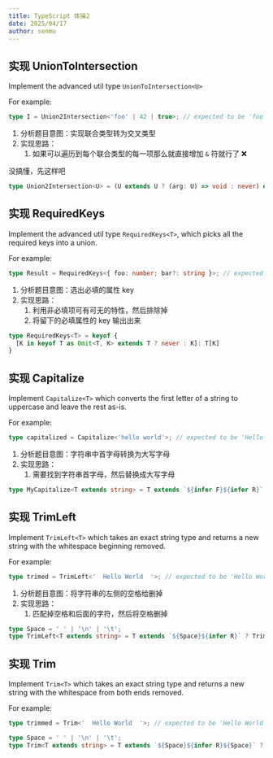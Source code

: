 ```yaml
---
title: TypeScript 体操2
date: 2025/04/17
author: senmu
---
```


## 实现 UnionToIntersection

Implement the advanced util type `UnionToIntersection<U>`

For example:

```ts
type I = Union2Intersection<'foo' | 42 | true>; // expected to be 'foo' & 42 & true
```

1. 分析题目意图：实现联合类型转为交叉类型
2. 实现思路：
   1. 如果可以遍历到每个联合类型的每一项那么就直接增加 `&` 符就行了 ❌

没搞懂，先这样吧

```ts
type Union2Intersection<U> = (U extends U ? (arg: U) => void : never) extends ((arg: infer T) => void) ? T : never;
```

## 实现 RequiredKeys

Implement the advanced util type `RequiredKeys<T>`, which picks all the required keys into a union.

For example:

```ts
type Result = RequiredKeys<{ foo: number; bar?: string }>; // expected to be “foo”
```

1. 分析题目意图：选出必填的属性 key
2. 实现思路：
   1. 利用非必填项可有可无的特性，然后排除掉
   2. 将留下的必填属性的 key 输出出来

```ts
type RequiredKeys<T> = keyof {
  [K in keyof T as Omit<T, K> extends T ? never : K]: T[K]
}
```

## 实现 Capitalize

Implement `Capitalize<T>` which converts the first letter of a string to uppercase and leave the rest as-is.

For example:

```ts
type capitalized = Capitalize<'hello world'>; // expected to be 'Hello world'
```

1. 分析题目意图：字符串中首字母转换为大写字母
2. 实现思路：
   1. 需要找到字符串首字母，然后替换成大写字母

```ts
type MyCapitalize<T extends string> = T extends `${infer F}${infer R}` ? `${Uppercase<F>}${R}` : T;
```

## 实现 TrimLeft

Implement `TrimLeft<T>` which takes an exact string type and returns a new string with the whitespace beginning removed.

For example:

```ts
type trimed = TrimLeft<'  Hello World  '>; // expected to be 'Hello World  '
```

1. 分析题目意图：将字符串的左侧的空格给删掉
2. 实现思路：
   1. 匹配掉空格和后面的字符，然后将空格删掉

```ts
type Space = ' ' | '\n' | '\t';
type TrimLeft<T extends string> = T extends `${Space}${infer R}` ? TrimLeft<R> : T;
```

## 实现 Trim

Implement `Trim<T>` which takes an exact string type and returns a new string with the whitespace from both ends removed.

For example:

```ts
type trimmed = Trim<'  Hello World  '>; // expected to be 'Hello World'
```

```ts
type Space = ' ' | '\n' | '\t';
type Trim<T extends string> = T extends `${Space}${infer R}${Space}` ? Trim<R> : T;
```
